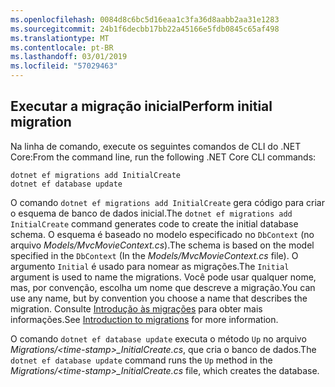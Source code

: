 ```yaml
---
ms.openlocfilehash: 0084d8c6bc5d16eaa1c3fa36d8aabb2aa31e1283
ms.sourcegitcommit: 24b1f6decbb17bb22a45166e5fdb0845c65af498
ms.translationtype: MT
ms.contentlocale: pt-BR
ms.lasthandoff: 03/01/2019
ms.locfileid: "57029463"
---
```

<a name="cli"></a>
## <a name="perform-initial-migration"></a><span data-ttu-id="f9ee6-101">Executar a migração inicial</span><span class="sxs-lookup"><span data-stu-id="f9ee6-101">Perform initial migration</span></span>

<span data-ttu-id="f9ee6-102">Na linha de comando, execute os seguintes comandos de CLI do .NET Core:</span><span class="sxs-lookup"><span data-stu-id="f9ee6-102">From the command line, run the following .NET Core CLI commands:</span></span>

```console
dotnet ef migrations add InitialCreate
dotnet ef database update
```

<span data-ttu-id="f9ee6-103">O comando `dotnet ef migrations add InitialCreate` gera código para criar o esquema de banco de dados inicial.</span><span class="sxs-lookup"><span data-stu-id="f9ee6-103">The `dotnet ef migrations add InitialCreate` command generates code to create the initial database schema.</span></span> <span data-ttu-id="f9ee6-104">O esquema é baseado no modelo especificado no `DbContext` (no arquivo *Models/MvcMovieContext.cs*).</span><span class="sxs-lookup"><span data-stu-id="f9ee6-104">The schema is based on the model specified in the `DbContext` (In the *Models/MvcMovieContext.cs* file).</span></span> <span data-ttu-id="f9ee6-105">O argumento `Initial` é usado para nomear as migrações.</span><span class="sxs-lookup"><span data-stu-id="f9ee6-105">The `Initial` argument is used to name the migrations.</span></span> <span data-ttu-id="f9ee6-106">Você pode usar qualquer nome, mas, por convenção, escolha um nome que descreve a migração.</span><span class="sxs-lookup"><span data-stu-id="f9ee6-106">You can use any name, but by convention you choose a name that describes the migration.</span></span> <span data-ttu-id="f9ee6-107">Consulte [Introdução às migrações](xref:data/ef-mvc/migrations#introduction-to-migrations) para obter mais informações.</span><span class="sxs-lookup"><span data-stu-id="f9ee6-107">See [Introduction to migrations](xref:data/ef-mvc/migrations#introduction-to-migrations) for more information.</span></span>

<span data-ttu-id="f9ee6-108">O comando `dotnet ef database update` executa o método `Up` no arquivo *Migrations/\<time-stamp>_InitialCreate.cs*, que cria o banco de dados.</span><span class="sxs-lookup"><span data-stu-id="f9ee6-108">The `dotnet ef database update` command runs the `Up` method in the *Migrations/\<time-stamp>_InitialCreate.cs* file, which creates the database.</span></span>
